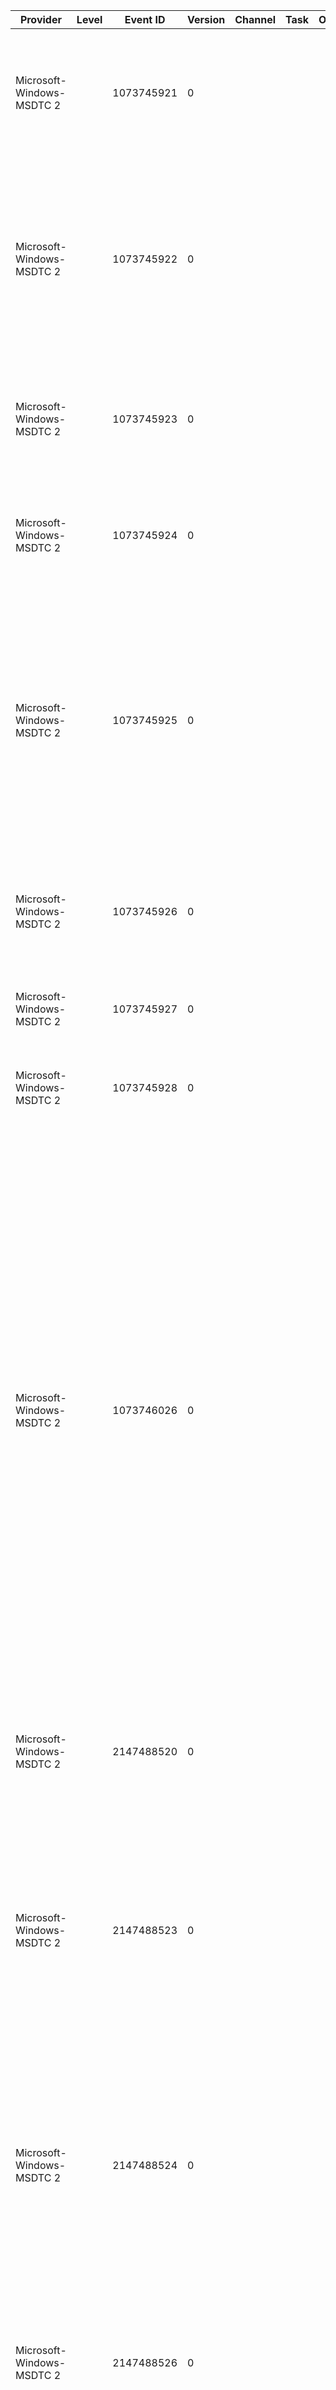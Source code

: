 Provider                   |  Level  |  Event ID    |  Version  |  Channel  |  Task  |  Opcode  |  Keyword  |  Message
---------------------------|---------|--------------|-----------|-----------|--------|----------|-----------|------------------------------------------------------------------------------------------------------------------------------------------------------------------------------------------------------------------------------------------------------------------------------------------------------------------------------------------------------------------------------------------------------------------------------------------------------------------------------------------------------------------------------------------------------------------------------------------------------
Microsoft-Windows-MSDTC 2  |         |  1073745921  |  0        |           |        |          |           |  Failed to clean up the default DTC cluster resource setting. The default DTC cluster resource setting might be invalid. The error code returned: {param1}
Microsoft-Windows-MSDTC 2  |         |  1073745922  |  0        |           |        |          |           |  Contact = {param1} was deleted successfully. Attempt to copy the new contact = {param2} over it failed. The DTC configuration may be corrupted. The operation that failed must be retried. The error code returned: {param3}
Microsoft-Windows-MSDTC 2  |         |  1073745923  |  0        |           |        |          |           |  Failed to create DTC cluster resource. DTC cluster resource GUID specified = {param1}. The error code returned: {param2}
Microsoft-Windows-MSDTC 2  |         |  1073745924  |  0        |           |        |          |           |  Attempt to find the drive letter corresponding to the cluster DTC's dependent disk resource has failed. The error code returned: {param1}
Microsoft-Windows-MSDTC 2  |         |  1073745925  |  0        |           |        |          |           |  The DTC cluster resource's log file path was originally configured at: {param1}. Attempting to change that to: {param2}. This indicates a change in the path of the DTC cluster resource's dependent disk resource. This is not supported. The error code returned: {param3}
Microsoft-Windows-MSDTC 2  |         |  1073745926  |  0        |           |        |          |           |  Application specified a cluster resource ID: {param1}, but no DTC cluster resource could be returned. Instead, the local DTC instance was returned
Microsoft-Windows-MSDTC 2  |         |  1073745927  |  0        |           |        |          |           |  Service: {param1} is still running. Attempt to cleanup the service has failed
Microsoft-Windows-MSDTC 2  |         |  1073745928  |  0        |           |        |          |           |  Failed trying to get the state of the cluster node: {param1}.The error code returned: {param2}
Microsoft-Windows-MSDTC 2  |         |  1073746026  |  0        |           |        |          |           |  MSDTC started with the following settings: Security Configuration (OFF = 0 and ON = 1): Allow Remote Administrator = {param1}, Network Clients = {param2}, Trasaction Manager Communication:  Allow Inbound Transactions = {param3}, Allow Outbound Transactions = {param4}, Transaction Internet Protocol (TIP) = {param5},  Enable XA Transactions = {param6},  Enable SNA LU 6.2 Transactions = {param1}2,  MSDTC Communications Security = {param8}, Account = {param9},  Firewall Exclusion Detected = {param1}0 Transaction Bridge Installed = {param1}1 Filtering Duplicate Events = {param7}
Microsoft-Windows-MSDTC 2  |         |  2147488520  |  0        |           |        |          |           |  A caller has attempted to register an XA resource while XA transactions are disabled. Please review the MSDTC configuration settings.
Microsoft-Windows-MSDTC 2  |         |  2147488523  |  0        |           |        |          |           |  A caller has attempted to import a transaction from a remote system, but MSDTC is currently configured to disallow inbound transaction manager communication on machine '{param1}'. Please review the MS DTC configuration settings.
Microsoft-Windows-MSDTC 2  |         |  2147488524  |  0        |           |        |          |           |  A caller has attempted to export a transaction to a remote system, but MSDTC is currently configured to disallow outbound transaction manager communication on machine '{param1}'. Please review the MS DTC configuration settings.
Microsoft-Windows-MSDTC 2  |         |  2147488526  |  0        |           |        |          |           |  MSDTC encountered an error (HR=0x{param1}) while attempting to authenticate an incoming connection from system '{param2}'. The principal name is {param3}.
Microsoft-Windows-MSDTC 2  |         |  2147488527  |  0        |           |        |          |           |  MSDTC encountered an error (HR=0x{param1}) while attempting to establish a secure connection with system {param2}.
Microsoft-Windows-MSDTC 2  |         |  2147488528  |  0        |           |        |          |           |  MS DTC encountered an error while attempting to process a message from a connection with system '{param1}'. The incoming message should be from another MSDTC, but has not been authenticated as such. The principal name is '{param2}'.
Microsoft-Windows-MSDTC 2  |         |  2147536971  |  0        |           |        |          |           |  The MSDTC XA Transaction Manager called the xa_rollback function for XA resource manager '{param1}'. This call failed with an unexpected return code ({param2}): File={param3} Line={param4}.
Microsoft-Windows-MSDTC 2  |         |  2147536972  |  0        |           |        |          |           |  The MSDTC XA Transaction Manager called the xa_commit function for XA resource manager '{param1}'. This call failed with an unexpected return code ({param2}): File={param3} Line={param4}.
Microsoft-Windows-MSDTC 2  |         |  2147536973  |  0        |           |        |          |           |  The MSDTC XA Transaction Manager called the xa_open function for XA resource manager '{param1}'. This call failed with an unexpected return code ({param2}): File={param3} Line={param4}.
Microsoft-Windows-MSDTC 2  |         |  2147536975  |  0        |           |        |          |           |  The MSDTC XA Transaction Manager called the 'GetXaSwitch' function in the XA resource manager DLL '{param1}'. The call to the 'GetXaSwitch' function failed with error {param2}: File={param3} Line={param4}.
Microsoft-Windows-MSDTC 2  |         |  2147536976  |  0        |           |        |          |           |  The MSDTC XA Transaction Manager attempted to perform recovery with the XA resource manager DLL '{param1}'. The XA resource manager reported that recovery was unsuccessful (XA return code={param2}).
Microsoft-Windows-MSDTC 2  |         |  2147536977  |  0        |           |        |          |           |  The MSDTC XA Transaction Manager called the xa_open function in the XA resource manager DLL '{param1}'. This call failed with a user exception: File={param2} Line={param3}.
Microsoft-Windows-MSDTC 2  |         |  2147536978  |  0        |           |        |          |           |  The MSDTC XA Transaction Manager called the xa_close function in the XA resource manager DLL '{param1}'. This call failed with a user exception: File={param2} Line={param3}.
Microsoft-Windows-MSDTC 2  |         |  2147536979  |  0        |           |        |          |           |  The MSDTC XA Transaction Manager called the xa_recover function in the XA resource manager DLL '{param1}'. This call failed with a user exception: File={param2} Line={param3}.
Microsoft-Windows-MSDTC 2  |         |  2147536980  |  0        |           |        |          |           |  The MSDTC XA Transaction Manager called the xa_commit function in the XA resource manager DLL '{param1}'. This call failed with a user exception: File={param2} Line={param3}.
Microsoft-Windows-MSDTC 2  |         |  2147536981  |  0        |           |        |          |           |  The MSDTC XA Transaction Manager called the xa_rollback function in the XA resource manager DLL '{param1}'. This call failed with a user exception: File={param2} Line={param3}.
Microsoft-Windows-MSDTC 2  |         |  2147536982  |  0        |           |        |          |           |  The MSDTC XA Transaction Manager called the xa_prepare function in the XA resource manager DLL '{param1}'. This call failed with a user exception: File={param2} Line={param3}.
Microsoft-Windows-MSDTC 2  |         |  2147536983  |  0        |           |        |          |           |  The MSDTC XA Transaction Manager called the GetXaSwitch function in the XA resource manager DLL '{param1}'. This call failed with a user exception: File={param2} Line={param3}.
Microsoft-Windows-MSDTC 2  |         |  2147536984  |  0        |           |        |          |           |  The MSDTC XA Transaction Manager called the xa_prepare function for XA resource manager '{param1}'. This call failed with an unexpected return code ({param2}): File={param3} Line={param4}.
Microsoft-Windows-MSDTC 2  |         |  2147536985  |  0        |           |        |          |           |  The MSDTC XA Transaction Manager called the xa_commit function with the TMONEPHASE flag set for the XA resource manager '{param1}'. The call to the xa_commit function failed with an unexpected return code ({param2}): File={param3} Line={param4}.
Microsoft-Windows-MSDTC 2  |         |  2147536986  |  0        |           |        |          |           |  The MSDTC XA Transaction Manager attempted to locate the 'GetXaSwitch' function in the XA resource manager DLL. The 'GetXaSwitch' function is missing from the XA resource manager DLL {param1} : Error={param2} File={param3} Line={param4}.
Microsoft-Windows-MSDTC 2  |         |  2147536987  |  0        |           |        |          |           |  The MS DTC XA Transaction Manager called the xa_close function for XA resource manager '{param1}'. This call failed with an unexpected return code ({param2}): File={param3} Line={param4}.